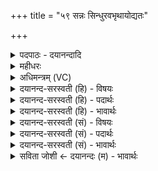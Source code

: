 +++
title = "५९ सन्नः सिन्धुरवभृथायोद्यतः"

+++
<details><summary>पदपाठः - दयानन्दादि</summary>

स॒न्नः। सिन्धुः॑। अ॒व॒भृ॒थायेत्य॑वऽभृ॒थाय॑। उद्य॑त॒ इत्युत्ऽय॑तः। स॒मु॒द्रः। अ॒भ्य॒व॒ह्रि॒यमाण॒ इत्य॑भिऽअवह्रि॒यमा॑णः। स॒लि॒लः। प्रप्लु॑त॒ इति॒ प्रऽप्लु॑तः। ययोः॑। ओज॑सा। स्क॒भि॒ता। रजा॑ँसि। वी॒र्येभिः॑। वी॒रत॒मेति॑ वी॒रऽत॑मा। शवि॑ष्ठा। या। पत्ये॑ते॒ऽइति॒ पत्ये॑ते। अप्र॑ती॒तेत्यप्र॑तिऽइता। सहो॑भि॒रिति॒ सह॑ऽभिः। विष्णूऽइति॒ विष्णू॑। अ॒ग॒न्। वरु॑णा। पू॒र्वहू॑ता॒विति॑ पू॒र्वऽहू॑तौ। ५९।
</details>

<details><summary>महीधरः</summary>

म० अवभृथार्थमुद्यतः सोमः सिन्धुर्भवति तदा सिन्धवे स्वाहेति जुहुयात् । जलमभिमुखं नीयमानः सोमः समुद्रो भवति तदा समुद्राय स्वाहेति जुहुयात् । प्रप्लुतोऽप्सु निमग्नः सोमः सलिलो भवति तदा प्रायश्चित्तापत्तौ सलिलाय स्वाहेति जुहुयात् । एताभिर्यज्ञाहुतिभिर्यज्ञः चिकित्सितः प्रतिसंहितश्च भवतीत्यर्थः । तथाच श्रुतिः ‘ता वा एताश्चतुस्त्रिᳪं᳭ शतमाज्याहुतीर्जुहोति त्रयस्त्रिᳪं᳭ शद्वै देवाः प्रजापतिश्चतुस्त्रिᳪं᳭ श एतदु सर्वैर्देवैर्यज्ञं भिषज्यति सर्वैर्देवैर्यज्ञं प्रतिसंदधातीति' ( १२ । ५। १ । ३७) । 'ययोरोजसेति चोदकेनोपसिञ्चेदिति' ( का. २५ । २ । ९)। अभिमर्शनेन विकल्पः । स्कन्नं रसरूपं सोमं जलेन सिञ्चेत् कालाहुतिहोमं वाचनं च कृत्वेति ज्ञेयम् । विष्णुवरुणदेवत्या त्रिष्टुप् । पूर्वार्धे यच्छब्दोपादानात्तच्छब्दाध्याहारः। तौ विष्णू तौ वरुणौ । एकत्र विष्णुशब्दस्यैकशेषोऽन्यत्र वरुणशब्दस्य तुल्यकार्यत्वादुभावपि विष्णू उभावपि वरुणौ कर्मभूतौ प्रति अगन् गतं स्कन्नं यज्ञसाधनमिति शेषः । कदा पूर्वहूतौ पूर्वस्मिन्नाह्वाने यावत्प्रधानं हूयते तावदेव विष्णुं वरुणं च प्रति स्कन्नं हविर्गतमित्यर्थः । विशेषणं वा । पूर्वं हूयेते तौ पूर्वहूतौ विष्णुवरुणौ प्रति हविरगन्निति संबन्धः । तौ कौ ययोर्विष्णुवरुणयोरोजसा बलेन रजांसि लोकाः स्कभिता स्तम्भितानि । 'लोका रजांस्युच्यन्ते' ( नि० ४ । १९) इति यास्कः । स्कभ्नोतिः स्तम्भनार्थः । किंच या यौ विष्णुवरुणौ पत्येते ईशाते ऐश्वर्यं कुर्वाते जगतामीश्वरावित्यर्थः । 'पत ऐश्वर्ये' दिवादिरात्मनेपदी । यद्वा पत्येते परसैन्येषु श्येनाविव पततः । किंभूतौ । वीर्येभिर्वीयैर्बलैर्वीरतमा अत्यन्तं वीरौ । तथा शविष्ठा । शव इति बलनाम । अत्यन्तं बलवन्तौ अतिशवस्विनौ शविष्ठौ 'विन्मतोर्लुक्' (पा० ५। ३ । ६५) इति विनिलोपे इष्ठनि टिलोपे शविष्ठाविति रूपम् । तथा सहोभिर्बलैरप्रतीता अप्रतिगतौ न केनापि संमुखं गन्तुं शक्यौ अनन्ययोध्यावित्यर्थः । न प्रतीयेते तावप्रतीतौ । एवंविधौ विष्णुवरुणौ प्रति स्कन्नं हविर्गतमित्यर्थः ॥ ५९ ॥  
षष्टी।
</details>

<details><summary>अधिमन्त्रम् (VC)</summary>

- विश्वेदेवा देवताः
- वसिष्ठ ऋषिः
- निचृद् जगती, विराड् आर्षी गायत्री
- निषादः
</details>

<details><summary>दयानन्द-सरस्वती (हि) - विषयः</summary>

अब गृहस्थ के कर्म्म में यज्ञादि व्यवहार का उपदेश अगले मन्त्र में किया है ॥
</details>

<details><summary>दयानन्द-सरस्वती (हि) - पदार्थः</summary>

पदार्थान्वयभाषाः -  जिन्होंने (अवभृथाय) यज्ञान्त स्नान और अपने आत्मा के पवित्र करने के लिये (अभ्यवह्रियमाणः) भोगने योग्य (सलिलः) जिसमें उत्तम जल है, वह व्यवहार (उद्यतः) नियम से सम्पादन किया (सिन्धुः) नदियाँ (सन्नः) निर्माण कीं (समुद्रः) समुद्र (प्रप्लुतः) अपने उत्तमों गुणों से पाया है, वे विद्वान् लोग (ययोः) जिन के (ओजसा) बल से (रजांसि) लोक-लोकान्तर (स्कभिता) स्थित हैं, (या) जो (वीर्येभिः) और पराक्रमों से (वीरतमा) अत्यन्त वीर (शविष्ठा) नित्य बल सम्पादन करनेवाले (सहोभिः) बलों से (अप्रतीता) मूर्खों को जानने अयोग्य (विष्णू) व्याप्त होनेहारे (वरुणा) अतिश्रेष्ठ स्वीकार करने योग्य (पूर्वहूतौ) जिस का सत्कार पूर्व उत्तम विद्वानों ने किया हो, जो (पत्येते) श्रेष्ठ सज्जनों को प्राप्त होते हैं, उन यज्ञकर्म्म, भक्ष्य पदार्थ और विद्वानों को (अगन्) प्राप्त होते हैं, वे सदा सुखी रहते हैं ॥५९॥
</details>

<details><summary>दयानन्द-सरस्वती (हि) - भावार्थः</summary>

भावार्थभाषाः -  यज्ञ आदि व्यवहारों के विना गृहाश्रम में सुख नहीं होता ॥५९॥
</details>

<details><summary>दयानन्द-सरस्वती (सं) - विषयः</summary>

अथ गार्हस्थ्यकर्म्मणि यज्ञादिव्यवहारमाह ॥
</details>

<details><summary>दयानन्द-सरस्वती (सं) - पदार्थः</summary>

पदार्थान्वयभाषाः -  यैरवभृथायाभ्यवह्रियमाणः सलिल उद्यतः सिन्धुः सन्नः समुद्रः प्रप्लुतः क्रियते, ययोरोजसा रजांसि स्कभिता स्कभितानि, या वीर्य्येभिर्वीरतमा शविष्ठा सहोभिरप्रतीता विष्णू वरुणा पूर्वहूतौ पत्येते तावगंस्ते सुखिनो भवन्ति ॥५९॥
</details>

<details><summary>दयानन्द-सरस्वती (सं) - भावार्थः</summary>

भावार्थभाषाः -  मनुष्याणां यज्ञादिव्यवहारेण विना गार्हस्थ्यकर्म्मणि सुखं न जायते ॥५९॥
</details>

<details><summary>सविता जोशी ← दयानन्दः (म) - भावार्थः</summary>

भावार्थभाषाः -  यज्ञ इत्यादी कर्माशिवाय गृहस्थाश्रमात अत्यंत सुख प्राप्त होऊ शकत नाही.
</details>